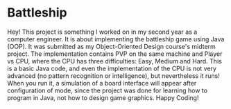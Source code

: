 # Battleship

Hey! This project is something I worked on in my second year as a computer engineer. It is about implementing the battleship game using Java (OOP).
It was submitted as my Object-Oriented Design course's midterm project.
The implementation contains PVP on the same machine and Player vs CPU, where the CPU has three difficulties: Easy, Medium and Hard.
This is a basic Java code, and even the implementation of the CPU is not very advanced (no pattern recognition or intelligence), but nevertheless it runs!
When you run it, a simulation of a board interface will appear after configuration of mode, since the project was done for learning how to program in Java, not how to design game graphics.
Happy Coding!
